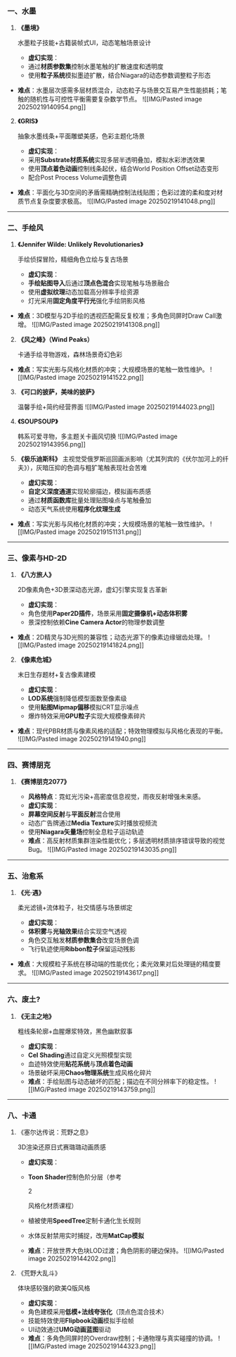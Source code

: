 ### 一、水墨

1. **《墨境》**
	
    水墨粒子技能+古籍装帧式UI，动态笔触场景设计 
    - **虚幻实现**：
    - 通过**材质参数集**控制水墨笔触的扩散速度和透明度
    - 使用**粒子系统**模拟墨迹扩散，结合Niagara的动态参数调整粒子形态
- **难点**：水墨层次感需多层材质混合，动态粒子与场景交互易产生性能损耗；笔触的随机性与可控性平衡需要复杂数学节点。
    ![[IMG/Pasted image 20250219140954.png]]
2. **《GRIS》**
	
    抽象水墨线条+平面雕塑美感，色彩主题化场景 
    - **虚幻实现**：
    - 采用**Substrate材质系统**实现多层半透明叠加，模拟水彩渗透效果
    - 使用**顶点着色动画**控制线条起伏，结合World Position Offset动态变形
    - 配合Post Process Volume调整色调
- **难点**：平面化与3D空间的矛盾需精确控制法线贴图；色彩过渡的柔和度对材质节点复杂度要求极高。
    ![[IMG/Pasted image 20250219141048.png]]

---

### 二、手绘风

1. **《Jennifer Wilde: Unlikely Revolutionaries》**
    
    手绘侦探冒险，精细角色立绘与复古场景
    - **虚幻实现**：
    - **手绘贴图导入**后通过**顶点色混合**实现笔触与场景融合
    - 使用**虚拟纹理**动态加载高分辨率手绘资源
    - 灯光采用**固定角度平行光**强化手绘阴影风格
- **难点**：3D模型与2D手绘的透视匹配需反复校准；多角色同屏时Draw Call激增。
    ![[IMG/Pasted image 20250219141308.png]]
2. **《风之峰》（Wind Peaks）**
    
    卡通手绘寻物游戏，森林场景奇幻色彩 
- **难点**：写实光影与风格化材质的冲突；大规模场景的笔触一致性维护。
    ![[IMG/Pasted image 20250219141522.png]]
3. **《可口的披萨，美味的披萨》**
    
    温馨手绘+简约经营界面
    ![[IMG/Pasted image 20250219144023.png]]
4. **《SOUPSOUP》**
    
    韩系可爱寻物，多主题关卡画风切换
    ![[IMG/Pasted image 20250219143956.png]]
5. **《极乐迪斯科》**
	主视觉受俄罗斯巡回画派影响（尤其列宾的《伏尔加河上的纤夫》），灰暗压抑的色调与粗犷笔触表现社会苦难
	- **虚幻实现**：
    - **自定义深度通道**实现轮廓描边，模拟画布质感
    - 通过**材质函数库**批量处理贴图噪点与笔触叠加
    - 动态天气系统使用**程序化纹理生成**
- **难点**：写实光影与风格化材质的冲突；大规模场景的笔触一致性维护。
	![[IMG/Pasted image 20250219151131.png]]

---

### 三、像素与HD-2D

1. **《八方旅人》**
    
    2D像素角色+3D景深动态光源，虚幻引擎实现复古革新
    - **虚幻实现**：
    - 角色使用**Paper2D插件**，场景采用**固定摄像机+动态体积雾**
    - 景深控制依赖**Cine Camera Actor**的物理参数调整
- **难点**：2D精灵与3D光照的兼容性；动态光源下的像素边缘锯齿处理。
    ![[IMG/Pasted image 20250219141824.png]]
2. **《像素危城》**
    
    末日生存题材+复古像素建模
    - **虚幻实现**：
    - **LOD系统**强制降低模型面数至像素级
    - 使用**贴图Mipmap偏移**模拟CRT显示噪点
    - 爆炸特效采用**GPU粒子**实现大规模像素碎片
- **难点**：现代PBR材质与像素风格的适配；特效物理模拟与风格化表现的平衡。
    ![[IMG/Pasted image 20250219141940.png]]

---

### 四、赛博朋克

1. **《赛博朋克2077》**
    
    - **风格特点**：霓虹光污染+高密度信息视觉，雨夜反射增强未来感。
	- **虚幻实现**：
    - **屏幕空间反射**与**平面反射**混合使用
    - 动态广告牌通过**Media Texture**实时播放视频流
    - 使用**Niagara矢量场**控制全息粒子运动轨迹
	- **难点**：高反射材质集群渲染性能优化；多层透明材质排序错误导致的视觉Bug。
    ![[IMG/Pasted image 20250219143035.png]]

---

### 五、治愈系

1. **《光·遇》**
    
    柔光滤镜+流体粒子，社交情感与场景绑定
    - **虚幻实现**：
    - **体积雾**与**光轴效果**结合实现空气透视
    - 角色交互触发**材质参数集合**改变场景色调
    - 飞行轨迹使用**Ribbon粒子**保留运动残影
- **难点**：大规模粒子系统在移动端的性能优化；柔光效果对后处理链的精度要求。
    ![[IMG/Pasted image 20250219143617.png]]

---

### 六、废土?

1. **《无主之地》**
    
    粗线条轮廓+血腥爆浆特效，黑色幽默叙事
    - **虚幻实现**：
    - **Cel Shading**通过自定义光照模型实现
    - 血迹特效使用**贴花系统**与**顶点着色动画**
    - 场景破坏采用**Chaos物理系统**生成风格化碎片
	- **难点**：手绘贴图与动态破坏的匹配；描边在不同分辨率下的稳定性。
    ![[IMG/Pasted image 20250219143759.png]]

---
### 八、卡通
1. 《塞尔达传说：荒野之息》
	
	3D渲染还原日式赛璐璐动画质感
	- **虚幻实现**：
    - **Toon Shader**控制色阶分层（参考 
        
        2
        
        风格化材质课程）
    - 植被使用**SpeedTree**定制卡通化生长规则
    - 水体反射禁用实时捕捉，改用**MatCap模拟**
	- **难点**：开放世界大色块LOD过渡；角色阴影的硬边保持。
	![[IMG/Pasted image 20250219144202.png]]
2. 《荒野大乱斗》
	
	体块感较强的欧美Q版风格
	- **虚幻实现**：
    - 角色建模采用**低模+法线夸张化**（顶点色混合技术）
    - 技能特效使用**Flipbook动画**模拟手绘帧
    - UI动效通过**UMG动画蓝图**驱动
	- **难点**：多角色同屏时的Overdraw控制；卡通物理与真实碰撞的协调。
	![[IMG/Pasted image 20250219144323.png]]